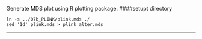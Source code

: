 Generate MDS plot using R plotting package.
####setupt directory
```
ln -s ../07b_PLINK/plink.mds ./
sed '1d' plink.mds > plink_alter.mds
```
---
